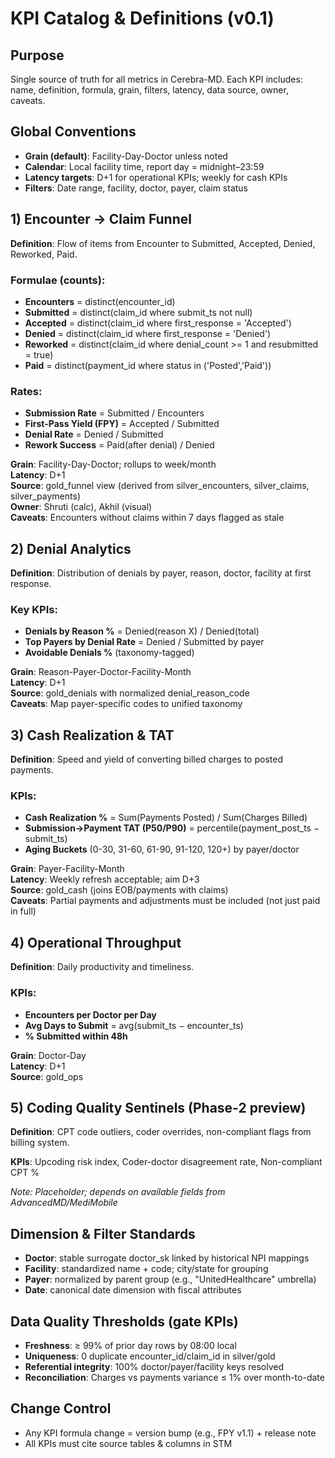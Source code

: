 # KPI Catalog & Definitions (v0.1)

## Purpose

Single source of truth for all metrics in Cerebra-MD. Each KPI includes: name, definition, formula, grain, filters, latency, data source, owner, caveats.

## Global Conventions

- **Grain (default)**: Facility-Day-Doctor unless noted
- **Calendar**: Local facility time, report day = midnight–23:59
- **Latency targets**: D+1 for operational KPIs; weekly for cash KPIs
- **Filters**: Date range, facility, doctor, payer, claim status

## 1) Encounter → Claim Funnel

**Definition**: Flow of items from Encounter to Submitted, Accepted, Denied, Reworked, Paid.

### Formulae (counts):
- **Encounters** = distinct(encounter_id)
- **Submitted** = distinct(claim_id where submit_ts not null)
- **Accepted** = distinct(claim_id where first_response = 'Accepted')
- **Denied** = distinct(claim_id where first_response = 'Denied')
- **Reworked** = distinct(claim_id where denial_count >= 1 and resubmitted = true)
- **Paid** = distinct(payment_id where status in ('Posted','Paid'))

### Rates:
- **Submission Rate** = Submitted / Encounters
- **First-Pass Yield (FPY)** = Accepted / Submitted
- **Denial Rate** = Denied / Submitted
- **Rework Success** = Paid(after denial) / Denied

**Grain**: Facility-Day-Doctor; rollups to week/month  
**Latency**: D+1  
**Source**: gold_funnel view (derived from silver_encounters, silver_claims, silver_payments)  
**Owner**: Shruti (calc), Akhil (visual)  
**Caveats**: Encounters without claims within 7 days flagged as stale

## 2) Denial Analytics

**Definition**: Distribution of denials by payer, reason, doctor, facility at first response.

### Key KPIs:
- **Denials by Reason %** = Denied(reason X) / Denied(total)
- **Top Payers by Denial Rate** = Denied / Submitted by payer
- **Avoidable Denials %** (taxonomy-tagged)

**Grain**: Reason-Payer-Doctor-Facility-Month  
**Latency**: D+1  
**Source**: gold_denials with normalized denial_reason_code  
**Caveats**: Map payer-specific codes to unified taxonomy

## 3) Cash Realization & TAT

**Definition**: Speed and yield of converting billed charges to posted payments.

### KPIs:
- **Cash Realization %** = Sum(Payments Posted) / Sum(Charges Billed)
- **Submission→Payment TAT (P50/P90)** = percentile(payment_post_ts − submit_ts)
- **Aging Buckets** (0-30, 31-60, 61-90, 91-120, 120+) by payer/doctor

**Grain**: Payer-Facility-Month  
**Latency**: Weekly refresh acceptable; aim D+3  
**Source**: gold_cash (joins EOB/payments with claims)  
**Caveats**: Partial payments and adjustments must be included (not just paid in full)

## 4) Operational Throughput

**Definition**: Daily productivity and timeliness.

### KPIs:
- **Encounters per Doctor per Day**
- **Avg Days to Submit** = avg(submit_ts − encounter_ts)
- **% Submitted within 48h**

**Grain**: Doctor-Day  
**Latency**: D+1  
**Source**: gold_ops

## 5) Coding Quality Sentinels (Phase-2 preview)

**Definition**: CPT code outliers, coder overrides, non-compliant flags from billing system.

**KPIs**: Upcoding risk index, Coder-doctor disagreement rate, Non-compliant CPT %

*Note: Placeholder; depends on available fields from AdvancedMD/MediMobile*

## Dimension & Filter Standards

- **Doctor**: stable surrogate doctor_sk linked by historical NPI mappings
- **Facility**: standardized name + code; city/state for grouping
- **Payer**: normalized by parent group (e.g., "UnitedHealthcare" umbrella)
- **Date**: canonical date dimension with fiscal attributes

## Data Quality Thresholds (gate KPIs)

- **Freshness**: ≥ 99% of prior day rows by 08:00 local
- **Uniqueness**: 0 duplicate encounter_id/claim_id in silver/gold
- **Referential integrity**: 100% doctor/payer/facility keys resolved
- **Reconciliation**: Charges vs payments variance ≤ 1% over month-to-date

## Change Control

- Any KPI formula change = version bump (e.g., FPY v1.1) + release note
- All KPIs must cite source tables & columns in STM